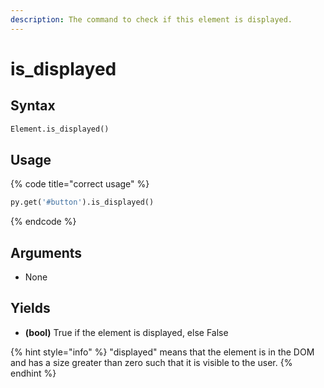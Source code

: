 ```yaml
---
description: The command to check if this element is displayed.
---
```


# is\_displayed

## Syntax

```python
Element.is_displayed()
```

## Usage

{% code title="correct usage" %}
```python
py.get('#button').is_displayed()
```
{% endcode %}

## Arguments

* None

## Yields

* **(bool)** True if the element is displayed, else False

{% hint style="info" %}
"displayed" means that the element is in the DOM and has a size greater than zero such that it is visible to the user.
{% endhint %}
